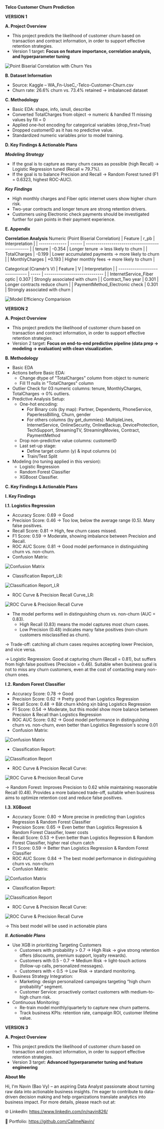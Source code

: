 **Telco Customer Churn Prediction**

**VERSION 1**

**A. Project Overview**

- This project predicts the likelihood of customer churn based on transaction and contract information, in order to support effective retention strategies.
- Version 1 target: **Focus on feature importance, correlation analysis, and hyperparameter tuning**

![Point Biserial Correlation with Churn Yes](https://github.com/CallmeNavin/P4_Customer-Retention-Churn-Prediction/blob/main/Version%201/Visualization/image1.png)

**B. Dataset Information**

- Source: Kaggle – WA_Fn-UseC_-Telco-Customer-Churn.csv
- Churn rate: 26.6% churn vs. 73.4% retained → imbalanced dataset

**C. Methodology**

- Basic EDA: shape, info, isnull, describe
- Converted TotalCharges from object → numeric & handled 11 missing values by fill = 0
- Applied one-hot encoding for categorical variables (drop_first=True)
- Dropped customerID as it has no predictive value.
- Standardized numeric variables prior to model training.

**D. Key Findings & Actionable Plans**

_**Modeling Strategy**_

- If the goal is to capture as many churn cases as possible (high Recall) → Logistic Regression tuned (Recall ≈ 79.7%).
- If the goal is to balance Precision and Recall → Random Forest tuned (F1 = 0.6323, highest ROC-AUC).

_**Key Findings**_

- High monthly charges and Fiber optic internet users show higher churn risk.
- Two-year contracts and longer tenure are strong retention drivers.
- Customers using Electronic check payments should be investigated further for pain points in their payment experience.

**E. Appendix**

**Correlation Analysis**
Numeric (Point Biserial Correlation)
| Feature        | r\_pb  | Interpretation                                    |
| -------------- | ------ | ------------------------------------------------- |
| tenure         | -0.354 | Longer tenure → less likely to churn              |
| TotalCharges   | -0.199 | Lower accumulated payments → more likely to churn |
| MonthlyCharges | +0.193 | Higher monthly fees → more likely to churn        |

Categorical (Cramér’s V)
| Feature                         | V     | Interpretation                 |
| ------------------------------- | ----- | ------------------------------ |
| InternetService\_Fiber optic    | 0.307 | Strongly associated with churn |
| Contract\_Two year              | 0.301 | Longer contracts reduce churn  |
| PaymentMethod\_Electronic check | 0.301 | Strongly associated with churn |

![Model Efficiency Comparision](https://github.com/CallmeNavin/P4_Customer-Retention-Churn-Prediction/blob/main/Version%201/Visualization/image2.png)

**VERSION 2**

**A. Project Overview**

- This project predicts the likelihood of customer churn based on transaction and contract information, in order to support effective retention strategies.
- Version 2 target: **Focus on end-to-end predictive pipeline (data prep → modeling → evaluation) with clean visualization.**

**B. Methodology**

- Basic EDA
- Actions before Basic EDA:
  + Change dtype of "TotalCharges" column from object to numeric
  + Fill 11 nulls in "TotalCharges" column
- Outlier Check for 03 numeric columns: tenure, MonthlyCharges, TotalCharges → 0% outliers.
- Predictive Analysis Setup:
  + One-hot encoding:
    - For Binary cols (by map): Partner, Dependents, PhoneService, PaperlessBilling, Churn, gender
    - For others columns (by get_dummies): MultipleLines, InternetService, OnlineSecurity, OnlineBackup, DeviceProtection, TechSupport, StreamingTV, StreamingMovies, Contract, PaymentMethod
  + Drop non-predictive value columns: customerID
  + Last set-up stage:
    - Define target column (y) & input columns (x)
    - Train/Test Split
- Modeling (no tuning applied in this version):
  + Logistic Regression
  + Random Forest Classifier
  + XGBoost Classifier.

**C. Key Findings & Actionable Plans**

**I. Key Findings**

**I.1. Logistics Regression**

- Accuracy Score: 0.69 → Good
- Precision Score: 0.46 → Too low, below the average range (0.5). Many false positives.
- Recall Score: 0.81 → High, few churn cases missed.
- F1 Score: 0.59 → Moderate, showing imbalance between Precision and Recall.
- ROC AUC Score: 0.81 → Good model performance in distinguishing churn vs. non-churn.
- Confusion Matrix: 

![Confusion Matrix](https://github.com/CallmeNavin/P4_Customer-Retention-Churn-Prediction/blob/main/Version%202/Visualization/Confusion_Matrix_LR.png)

- Classification Report_LR:

![Classification Report_LR](https://github.com/CallmeNavin/P4_Customer-Retention-Churn-Prediction/blob/main/Version%202/Visualization/Classification%20Report_LR.png)

- ROC Curve & Precision Recall Curve_LR:

![ROC Curve & Precision Recall Curve](https://github.com/CallmeNavin/P4_Customer-Retention-Churn-Prediction/blob/main/Version%202/Visualization/ROC%20Curve%20%26%20Precision%20Recall%20Curve_LR.png)

- The model performs well in distinguishing churn vs. non-churn (AUC = 0.83).
  + High Recall (0.83) means the model captures most churn cases.
  + Low Precision (0.48) indicates many false positives (non-churn customers misclassified as churn).

→ Trade-off: catching all churn cases requires accepting lower Precision, and vice versa. 

→ Logistic Regression: Good at capturing churn (Recall = 0.81), but suffers from high false positives (Precision = 0.46). Suitable when business goal is not to miss any churn customers, even at the cost of contacting many non-churn ones.

**I.2. Random Forest Classifier**

- Accuracy Score: 0.78 → Good
- Precision Score: 0.62 → Pretty good than Logistics Regression
- Recall Score: 0.48 → Bắt churn không xịn bằng Logistics Regression
- F1 Score: 0.54 → Moderate, but this model show more balance between Precision & Recall than Logistics Regression
- ROC AUC Score: 0.82 → Good model performance in distinguishing churn vs. non-churn, even better than Logistics Regression's score 0.01
- Confusion Matrix:

![Confusion Matrix](https://github.com/CallmeNavin/P4_Customer-Retention-Churn-Prediction/blob/main/Version%202/Visualization/Confusion_Matrix_RF.png)

- Classification Report:

![Classification Report](https://github.com/CallmeNavin/P4_Customer-Retention-Churn-Prediction/blob/main/Version%202/Visualization/Classification%20Report_RF.png)

- ROC Curve & Precision Recall Curve:

![ROC Curve & Precision Recall Curve](https://github.com/CallmeNavin/P4_Customer-Retention-Churn-Prediction/blob/main/Version%202/Visualization/ROC%20Curve%20%26%20Precision%20Recall%20Curve_RF.png)

→ Random Forest: Improves Precision to 0.62 while maintaining reasonable Recall (0.48). Provides a more balanced trade-off, suitable when business aims to optimize retention cost and reduce false positives.

**I.3. XGBoost**

- Accuracy Score: 0.80 → More precise in predicting than Logistics Regression & Random Forest Classifier
- Precision Score: 0.65 → Even better than Logistics Regression & Random Forest Classifier, lower costs
- Recall Score: 0.53 → Even better than Logistics Regression & Random Forest Classifier, higher real churn catch
- F1 Score: 0.59 → Better than Logistics Regression & Random Forest Classifier
- ROC AUC Score: 0.84 → The best model performance in distinguishing churn vs. non-churn
- Confusion Matrix:

![Confustion Matrix](https://github.com/CallmeNavin/P4_Customer-Retention-Churn-Prediction/blob/main/Version%202/Visualization/Confusion_Matrix_XGB.png)

- Classification Report:

![Classification Report](https://github.com/CallmeNavin/P4_Customer-Retention-Churn-Prediction/blob/main/Version%202/Visualization/Classification%20Report_XGB.png)

- ROC Curve & Precision Recall Curve:

![ROC Curve & Precision Recall Curve](https://github.com/CallmeNavin/P4_Customer-Retention-Churn-Prediction/blob/main/Version%202/Visualization/ROC%20Curve%20%26%20Precision%20Recall%20Curve_XGB.png)

→ This best model will be used in actionable plans

**_II. Actionable Plans_**

- Use XGB in prioritizing Targeting Customers
  + Customers with probability > 0.7 → High Risk → give strong retention offers (discounts, premium support, loyalty rewards).
  + Customers with 0.5 - 0.7 → Medium Risk → light-touch actions (follow-up calls, personalized messages).
  + Customers with < 0.5 → Low Risk → standard monitoring.
- Business Strategy Integration:
  + Marketing: design personalized campaigns targeting “high churn probability” segment.
  + Customer Service: proactively contact customers with medium-to-high churn risk.
- Continuous Monitoring:
  + Re-train model monthly/quarterly to capture new churn patterns.
  + Track business KPIs: retention rate, campaign ROI, customer lifetime value.

**VERSION 3**

**A. Project Overview**

- This project predicts the likelihood of customer churn based on transaction and contract information, in order to support effective retention strategies.
- Version 3 target: **Advanced hyperparameter tuning and feature engineering**

**About Me**

Hi, I'm Navin (Bao Vy) – an aspiring Data Analyst passionate about turning raw data into actionable business insights. I’m eager to contribute to data-driven decision making and help organizations translate analytics into business impact. For more details, please reach out at:

🌐 LinkedIn: https://www.linkedin.com/in/navin826/

📂 Portfolio: https://github.com/CallmeNavin/
